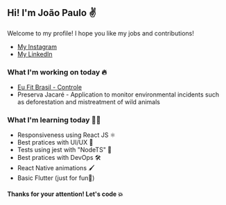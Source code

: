 ## Hi! I'm João Paulo ✌
Welcome to my profile! I hope you like my jobs and contributions!
- <a href="https://instagram.com/jps_joao_p">My Instagram</a>
- <a href="https://www.linkedin.com/in/jo%C3%A3o-paulo-7b3433199/">My LinkedIn</a>
### What I'm working on today 🔥
- <a href="https://play.google.com/store/apps/details?id=com.eufitbrasil.eufitbrasilcontrol">Eu Fit Brasil - Controle</a>
- Preserva Jacaré - Application to monitor environmental incidents such as deforestation and mistreatment of wild animals
### What I'm learning today 👨‍💻
- Responsiveness using React JS ⚛
- Best pratices with UI/UX 📲
- Tests using jest with "NodeTS" 🧪
- Best pratices with DevOps 🛠
- React Native animations 🖌
- Basic Flutter (just for fun🌟)

#### Thanks for your attention! Let's code 💥
